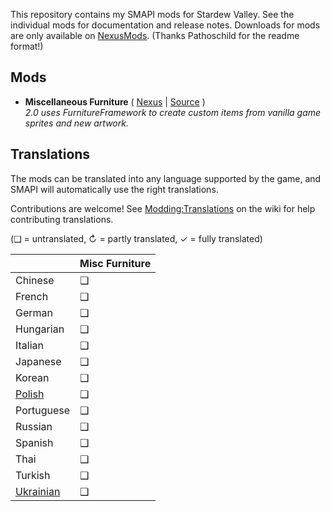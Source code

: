 This repository contains my SMAPI mods for Stardew Valley. See the individual mods for documentation and release notes. Downloads for mods are only available on [NexusMods](https://next.nexusmods.com/profile/nighthorizons/mods). (Thanks Pathoschild for the readme format!)

## Mods
* **Miscellaneous Furniture** ( [Nexus](https://www.nexusmods.com/stardewvalley/mods/23437) | [Source](MiscellaneousFurniture) )  
_2.0 uses FurnitureFramework to create custom items from vanilla game sprites and new artwork._

## Translations
The mods can be translated into any language supported by the game, and SMAPI will automatically use the right translations.

Contributions are welcome! See [Modding:Translations](https://stardewvalleywiki.com/Modding:Translations) on the wiki for help contributing translations.

(❑ = untranslated, ↻ = partly translated, ✓ = fully translated)

| &nbsp; | Misc Furniture | 
| --- | --- |
| Chinese | ❑ |
| French | ❑ |
| German | ❑ |
| Hungarian | ❑ |
| Italian | ❑ |
| Japanese | ❑ |
| Korean | ❑ |
| [Polish](https://www.nexusmods.com/stardewvalley/mods/3616) | ❑ |
| Portuguese | ❑ |
| Russian | ❑ |
| Spanish | ❑ |
| Thai | ❑ |
| Turkish | ❑ |
| [Ukrainian](https://www.nexusmods.com/stardewvalley/mods/8427) | ❑ |
